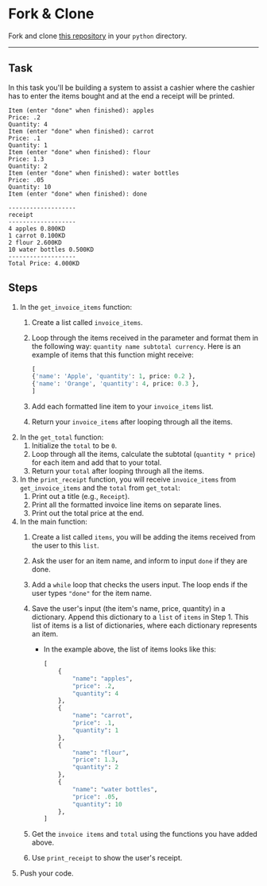 # Fork & Clone

Fork and clone [this repository](https://github.com/JoinCODED/cashier) in your `python` directory.

---

## Task

In this task you'll be building a system to assist a cashier where the cashier has to enter the items bought and at the end a receipt will be printed.

```code
Item (enter "done" when finished): apples
Price: .2
Quantity: 4
Item (enter "done" when finished): carrot
Price: .1
Quantity: 1
Item (enter "done" when finished): flour
Price: 1.3
Quantity: 2
Item (enter "done" when finished): water bottles
Price: .05
Quantity: 10
Item (enter "done" when finished): done

-------------------
receipt
-------------------
4 apples 0.800KD
1 carrot 0.100KD
2 flour 2.600KD
10 water bottles 0.500KD
-------------------
Total Price: 4.000KD
```

## Steps

1. In the `get_invoice_items` function:
    1. Create a list called `invoice_items`.
    2. Loop through the items received in the parameter and format them in the following way: `quantity name subtotal currency`. Here is an example of items that this function might receive:

        ```python
        [
        {'name': 'Apple', 'quantity': 1, price: 0.2 },
        {'name': 'Orange', 'quantity': 4, price: 0.3 },
        ]
        ```

    3. Add each formatted line item to your `invoice_items` list.
    4. Return your `invoice_items` after looping through all the items.
2. In the `get_total` function:
    1. Initialize the `total` to be `0`.
    2. Loop through all the items, calculate the subtotal (`quantity * price`) for each item and add that to your total.
    3. Return your `total` after looping through all the items.
3. In the `print_receipt` function, you will receive `invoice_items` from `get_invoice_items` and the `total` from `get_total`:
    1. Print out a title (e.g., `Receipt`).
    2. Print all the formatted invoice line items on separate lines.
    3. Print out the total price at the end.
4. In the main function:
    1. Create a list called `items`, you will be adding the items received from the user to this `list`.
    2. Ask the user for an item name, and inform to input `done` if they are done.
    3. Add a `while` loop that checks the users input. The loop ends if the user types `"done"` for the item name.
    4. Save the user's input (the item's name, price, quantity) in a dictionary. Append this dictionary to a `list` of `items` in Step 1. This list of items is a list of dictionaries, where each dictionary represents an item.
        - In the example above, the list of items looks like this:

            ```python
            [
                {
                    "name": "apples",
                    "price": .2,
                    "quantity": 4
                },
                {
                    "name": "carrot",
                    "price": .1,
                    "quantity": 1 
                },
                {
                    "name": "flour",
                    "price": 1.3,
                    "quantity": 2
                },
                {
                    "name": "water bottles",
                    "price": .05,
                    "quantity": 10
                },
            ]
            ```

    5. Get the `invoice items` and `total` using the functions you have added above.
    6. Use `print_receipt` to show the user's receipt.
5. Push your code.
